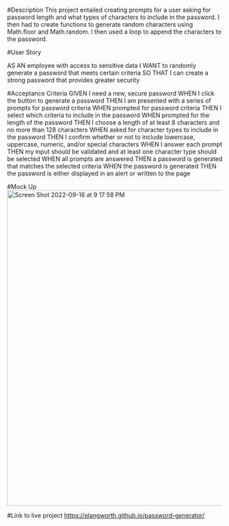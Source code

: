 #Description
This project entailed creating prompts for a user asking for password length and what types of characters to include in the password. I then had to create functions to generate random characters using Math.floor and Math.random. I then used a loop to append the characters to the password.

#User Story

AS AN employee with access to sensitive data
I WANT to randomly generate a password that meets certain criteria
SO THAT I can create a strong password that provides greater security

#Acceptance Criteria
GIVEN I need a new, secure password
WHEN I click the button to generate a password
THEN I am presented with a series of prompts for password criteria
WHEN prompted for password criteria
THEN I select which criteria to include in the password
WHEN prompted for the length of the password
THEN I choose a length of at least 8 characters and no more than 128 characters
WHEN asked for character types to include in the password
THEN I confirm whether or not to include lowercase, uppercase, numeric, and/or special characters
WHEN I answer each prompt
THEN my input should be validated and at least one character type should be selected
WHEN all prompts are answered
THEN a password is generated that matches the selected criteria
WHEN the password is generated
THEN the password is either displayed in an alert or written to the page

#Mock Up
<img width="737" alt="Screen Shot 2022-09-16 at 9 17 58 PM" src="https://user-images.githubusercontent.com/32778860/190840191-9eef93aa-b362-4720-8876-e998cc7b239d.png">

#Link to live project
https://elangworth.github.io/password-generator/
